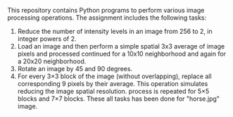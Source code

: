 This repository contains Python programs to perform various image processing operations. The assignment includes the following tasks:
1. Reduce the number of intensity levels in an image from 256 to 2, in integer powers of 2. 
2. Load an image and then perform a simple spatial 3x3 average of image pixels and processed continued for a 10x10 neighborhood and again for a 20x20 neighborhood.
3. Rotate an image by 45 and 90 degrees.
4. For every 3×3 block of the image (without overlapping), replace all corresponding 9 pixels by their average. This operation simulates reducing the image spatial resolution. process is repeated for 5×5 blocks and 7×7 blocks.
These all tasks has been done for "horse.jpg" image.
